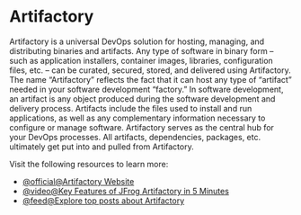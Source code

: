# Artifactory

Artifactory is a universal DevOps solution for hosting, managing, and distributing binaries and artifacts. Any type of software in binary form – such as application installers, container images, libraries, configuration files, etc. – can be curated, secured, stored, and delivered using Artifactory. The name “Artifactory” reflects the fact that it can host any type of “artifact” needed in your software development “factory.” In software development, an artifact is any object produced during the software development and delivery process. Artifacts include the files used to install and run applications, as well as any complementary information necessary to configure or manage software. Artifactory serves as the central hub for your DevOps processes. All artifacts, dependencies, packages, etc. ultimately get put into and pulled from Artifactory.

Visit the following resources to learn more:

- [@official@Artifactory Website](https://jfrog.com/artifactory/)
- [@video@Key Features of JFrog Artifactory in 5 Minutes](https://www.youtube.com/watch?v=ZCNOtVj7bow)
- [@feed@Explore top posts about Artifactory](https://app.daily.dev/tags/artifactory?ref=roadmapsh)
